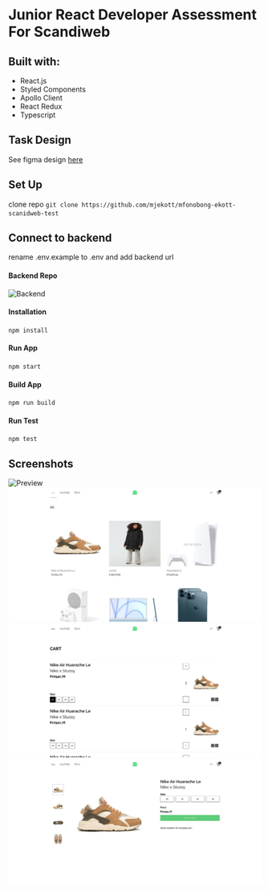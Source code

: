 # Junior React Developer Assessment For Scandiweb

## Built with:

-   React.js
-   Styled Components
-   Apollo Client
-   React Redux
-   Typescript

## Task Design

See figma design [here](<https://www.figma.com/file/MSyCAqVy1UgNap0pvqH6H3/Junior-Frontend-Test-Designs-(Public)?node-id=0%3A1>)

## Set Up

clone repo
`git clone https://github.com/mjekott/mfonobong-ekott-scanidweb-test`

## Connect to backend

rename .env.example to .env and add backend url

#### Backend Repo

![Backend](https://github.com/scandiweb/junior-react-endpoint)

#### Installation

`npm install`

#### Run App

`npm start`

#### Build App

`npm run build`

#### Run Test

`npm test`

## Screenshots

![Preview](/src/assets/images/preview.gif)
![Home](/src/assets/images/home.png)
![Cart](/src/assets/images/cart.png)
![Product](/src/assets/images/product.png)
